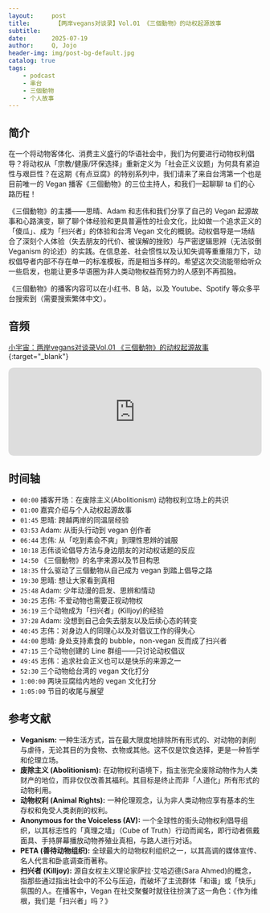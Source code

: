 ```yaml
---
layout:     post
title:       【两岸vegans对谈录】Vol.01 《三個動物》的动权起源故事
subtitle:   
date:       2025-07-19
author:     Q, Jojo
header-img: img/post-bg-default.jpg
catalog: true
tags:
    - podcast
    - 串台
    - 三個動物
    - 个人故事
---
```


## 简介

在一个将动物客体化、消费主义盛行的华语社会中，我们为何要进行动物权利倡导？将动权从「宗教/健康/环保选择」重新定义为「社会正义议题」为何具有紧迫性与艰巨性？在这期《有点豆腐》的特别系列中，我们请来了来自台湾第一个也是目前唯一的 Vegan 播客《三個動物》的三位主持人，和我们一起聊聊 ta 们的心路历程！



《三個動物》的主播——思晴、Adam 和志伟和我们分享了自己的 Vegan 起源故事和心路演变，聊了聊个体经验和更具普遍性的社会文化，比如做一个追求正义的「傻瓜」、成为「扫兴者」的体验和台湾 Vegan 文化的概貌。动权倡导是一场结合了深刻个人体验（失去朋友的代价、被误解的挫败）与严密逻辑思辨（无法驳倒 Veganism 的论述）的实践。在信息差、社会惯性以及认知失调等重重阻力下，动权倡导者内部不存在单一的标准模板，而是相当多样的。希望这次交流能带给听众一些启发，也能让更多华语圈为非人类动物权益而努力的人感到不再孤独。



《三個動物》的播客内容可以在小红书、B 站，以及 Youtube、Spotify 等众多平台搜索到（需要搜索繁体中文）。

## 音频

[小宇宙：两岸vegans对谈录Vol.01 《三個動物》的动权起源故事](https://www.xiaoyuzhoufm.com/episode/6870bf4b93fd2d72b8ab0b80){:target="_blank"}

<iframe allow="autoplay *; encrypted-media *; fullscreen *; clipboard-write" frameborder="0" height="175" style="width:100%;max-width:660px;overflow:hidden;border-radius:10px;" sandbox="allow-forms allow-popups allow-same-origin allow-scripts allow-storage-access-by-user-activation allow-top-navigation-by-user-activation" src="https://embed.podcasts.apple.com/cn/podcast/%E4%B8%A4%E5%B2%B8vegans%E5%AF%B9%E8%B0%88%E5%BD%95vol-01-%E4%B8%89%E5%80%8B%E5%8B%95%E7%89%A9-%E7%9A%84%E5%8A%A8%E6%9D%83%E8%B5%B7%E6%BA%90%E6%95%85%E4%BA%8B/id1794418651?i=1000718055186"></iframe>

## 时间轴 

* `00:00` 播客开场：在废除主义(Abolitionism) 动物权利立场上的共识
* `01:00` 嘉宾介绍与个人动权起源故事
* `01:45` 思晴: 跨越两岸的同温层经验
* `03:53` Adam: 从街头行动到 vegan 创作者
* `06:44` 志伟: 从「吃到素会不爽」到理性思辨的诚服
* `10:18` 志伟谈论倡导方法与身边朋友的对动权话题的反应
* `14:50` 《三個動物》的名字来源以及节目构思
* `18:35` 什么驱动了三個動物从自己成为 vegan 到踏上倡导之路
* `19:30` 思晴: 想让大家看到真相
* `25:48` Adam: 少年动漫的启发、思辨和情动
* `30:25` 志伟: 不爱动物也需要正视动物权
* `36:19` 三个动物成为「扫兴者」(Killjoy)的经验
* `37:28` Adam: 没想到自己会失去朋友以及后续心态的转变
* `40:45` 志伟：对身边人的同理心以及对倡议工作的得失心
* `44:00` 思晴: 身处支持素食的 bubble，non-vegan 反而成了扫兴者
* `47:15` 三个动物创建的 Line 群组——只讨论动权倡议
* `49:45` 志伟：追求社会正义也可以是快乐的来源之一
* `52:30` 三个动物给台湾的 vegan 文化打分
* `1:00:00` 两块豆腐给内地的 vegan 文化打分
* `1:05:00` 节目的收尾与展望

## 参考文献

- **Veganism:** 一种生活方式，旨在最大限度地排除所有形式的、对动物的剥削与虐待，无论其目的为食物、衣物或其他。这不仅是饮食选择，更是一种哲学和伦理立场。
- **废除主义 (Abolitionism):** 在动物权利语境下，指主张完全废除动物作为人类财产的地位，而非仅仅改善其福利。其目标是终止而非「人道化」所有形式的动物利用。
- **动物权利 (Animal Rights):** 一种伦理观念，认为非人类动物应享有基本的生存权和免受人类剥削的权利。
- **Anonymous for the Voiceless (AV):** 一个全球性的街头动物权利倡导组织，以其标志性的「真理之墙」（Cube of Truth）行动而闻名，即行动者佩戴面具、手持屏幕播放动物养殖业真相，与路人进行对话。
- **PETA (善待动物组织):** 全球最大的动物权利组织之一，以其高调的媒体宣传、名人代言和卧底调查而著称。
- **扫兴者 (Killjoy):** 源自女权主义理论家萨拉·艾哈迈德(Sara Ahmed)的概念，指那些通过指出社会中的不公与压迫，而破坏了主流群体「和谐」或「快乐」氛围的人。在播客中，Vegan 在社交聚餐时就往往扮演了这一角色：《作为维根，我们是「扫兴者」吗？》
